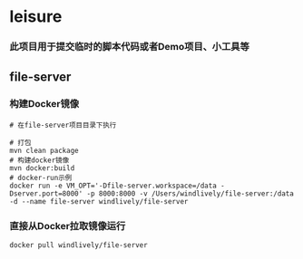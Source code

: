 # leisure
### 此项目用于提交临时的脚本代码或者Demo项目、小工具等
## file-server
### 构建Docker镜像
```shell
# 在file-server项目目录下执行

# 打包
mvn clean package
# 构建docker镜像
mvn docker:build
# docker-run示例
docker run -e VM_OPT='-Dfile-server.workspace=/data -Dserver.port=8000' -p 8000:8000 -v /Users/windlively/file-server:/data -d --name file-server windlively/file-server
```
### 直接从Docker拉取镜像运行
```shell
docker pull windlively/file-server
```
